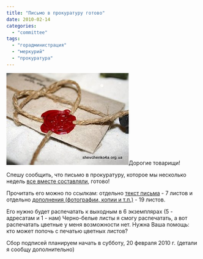 ```yaml
---
title: "Письмо в прокуратуру готово"
date: 2010-02-14
categories: 
  - "committee"
tags: 
  - "горадминистрация"
  - "меркурий"
  - "прокуратура"
---
```


![Письмо в прокуратуру](/wp-content/uploads/2010/02/pismo.jpg "Письмо в прокуратуру")Дорогие товарищи!

Спешу сообщить, что письмо в прокуратуру, которое мы несколько недель [все вместе составляли](http://shevchenko4a.brovary.org/kollektivnoe-pismo-v-prokuraturu/), готово!

Прочитать его можно по ссылкам: отдельно [текст письма](https://docs.google.com/fileview?id=0B15gOycbY2u7NmE5OTc0MzUtOTE1MC00ZGFhLThlZmEtMGNkNDIzZTk1OGZk&hl=ru) - 7 листов и отдельно [дополнения (фотографии, копии и т.п.)](https://docs.google.com/fileview?id=0B15gOycbY2u7MmU3ZjdiN2MtMzJhZC00YzViLThlOGEtMzVjOWQzNTY0MmMz&hl=ru) - 19 листов.

Его нужно будет распечатать к выходным в 6 экземплярах (5 - адресатам и 1 - нам) Черно-белые листы я смогу распечатать, а вот распечатать цветные у меня возможности нет. Нужна Ваша помощь: кто может попочь с печатью цветных листов?

Сбор подписей планируем начать в субботу, 20 февраля 2010 г. (детали я сообщу дополнительно)

<!--more Ответить » -->
